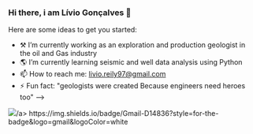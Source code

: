 ### Hi there, i am Lívio Gonçalves 👋


Here are some ideas to get you started:

- ⚒️ I’m currently working as an exploration and production geologist in the oil and Gas industry
- 🌎 I’m currently learning seismic and well data analysis using Python
- 📫 How to reach me: livio.reily97@gmail.com
- ⚡ Fun fact: "geologists were created Because engineers need heroes too"
-->
<div>
<a href=https://www.linkedin.com/in/livio-goncalves-/" target="_blank"><img src="/https://img.shields.io/badge/LinkedIn-0077B5?style=for-the-badge&logo=linkedin&logoColor=white"
									      target="_blank"></a>/a>
https://img.shields.io/badge/Gmail-D14836?style=for-the-badge&logo=gmail&logoColor=white
 
</div>

